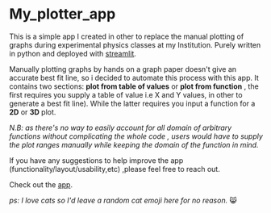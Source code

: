 # My_plotter_app

This is a simple app I created in other to replace the manual plotting of graphs during experimental physics classes at my Institution.
Purely written in python and deployed with [streamlit](share.streamlit.io).

Manually plotting graphs by hands on a graph paper doesn't give an accurate best fit line, so i decided to automate this process with this app.
It contains two sections: **plot from table of values** or **plot from function** , the first requires you supply a table of value i.e X and Y values, in other to generate a best fit line). While the latter requires you input a function for a **2D** or **3D** plot.  

*N.B: as there's no way to easily account for all domain of arbitrary functions without complicating the whole code , users would have to supply the plot ranges manually while keeping the domain of the function in mind.*

If you have any suggestions to help improve the app (functionality/layout/usability,etc) ,please feel free to reach out.

Check out the [app](https://share.streamlit.io/bwhiz/my_plotter_app/main/bwhiz_plotter.py).

*ps: I love cats so I'd leave a random cat emoji here for no reason.* 😸
